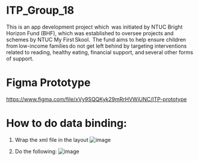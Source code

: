 # ITP_Group_18
This is an app development project which  was initiated by NTUC Bright Horizon Fund (BHF), which was established to oversee projects and schemes by NTUC My First Skool.  The fund aims to help ensure children from low-income families do not get left behind by targeting interventions related to reading, healthy eating, financial support, and several other forms of support.  

# Figma Prototype
https://www.figma.com/file/xVy9SQQKyk29mRrHVWiUNC/ITP-prototype

# How to do data binding:
1. Wrap the xml file in the layout
![image](https://user-images.githubusercontent.com/74093668/174035323-4599c37b-d55a-4aaf-b281-de0dc137c141.png)

2. Do the following:
![image](https://user-images.githubusercontent.com/74093668/174038075-9b33fea6-daf5-469c-a83b-bd78377d6bd5.png)
